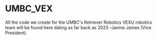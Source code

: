 # UMBC_VEX
All the code we create for the UMBC's Retriever Robotics VEXU robotics team will be found here dating as far back as 2023
-Janine James (Vice President)
